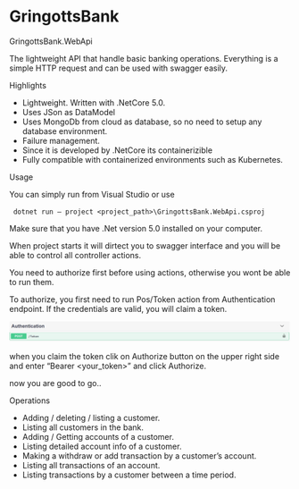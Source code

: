 # GringottsBank
GringottsBank.WebApi

The lightweight API that handle basic banking operations. Everything is a simple HTTP request and can be used with swagger easily.

Highlights
* Lightweight. Written with .NetCore 5.0.
* Uses JSon as DataModel
* Uses MongoDb from cloud as database, so no need to setup any database environment.
* Failure management.
* Since it is developed by .NetCore its containerizible
* Fully compatible with containerized environments such as Kubernetes.

Usage

You can simply run from Visual Studio or use

	 dotnet run – project <project_path>\GringottsBank.WebApi.csproj

Make sure that you have .Net version 5.0 installed on your computer.

When project starts it will dirtect you to swagger interface and you will be able to control all controller actions.

You need to authorize first before using actions, otherwise you wont be able to run them.

To authorize, you first need to run Pos/Token action from Authentication endpoint. If the credentials are valid, you will claim a token.

<img src = "Images/img1.png">

when you claim the token clik on Authorize button on the upper right side and enter 
“Bearer <your_token>” and click Authorize.


now you are good to go..




Operations
* Adding / deleting / listing a customer.
* Listing all customers in the bank.
* Adding / Getting accounts of a customer.
* Listing detailed account info of a customer.
* Making a withdraw or add transaction by a customer’s account.
* Listing all transactions of an account.
* Listing transactions by a customer between a time period.

